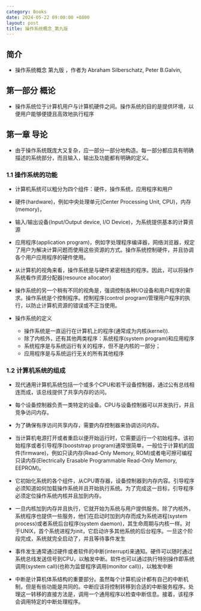```yaml
---
category: Books
date: 2024-05-22 09:00:00 +0800
layout: post
title: 操作系统概念_第九版
---
```

## 简介

+ 操作系统概念 第九版 ，作者为 Abraham Silberschatz, Peter B.Galvin, 

## 第一部分 概论

+ 操作系统位于计算机用户与计算机硬件之间。操作系统的目的是提供环境，以便用户能够便捷且高效地执行程序

## 第一章 导论

+ 由于操作系统既庞大又复杂，应一部分一部分地构造。每一部分都应具有明确描述的系统部分，而且输入，输出及功能都有明确的定义。

### 1.1 操作系统的功能

+ 计算机系统可以粗分为四个组件：硬件，操作系统，应用程序和用户

+ 硬件(hardware)，例如中央处理单元(Center Processing Unit, CPU)，内存(memory)，
+ 输入/输出设备(Input/Output device, I/O Device)，为系统提供基本的计算资源
+ 应用程序(application program)，例如字处理程序编译器，网络浏览器，规定了用户为解决计算问题而使用这些资源的方式。操作系统控制硬件，并且协调各个用户应用程序的硬件使用。

+ 从计算机的视角来看，操作系统是与硬件紧密相连的程序。因此，可以将操作系统看作资源分配器(resource allocator)
+ 操作系统的另一个稍有不同的视角是，强调控制各种I/O设备和用户程序的需求。操作系统是个控制程序。控制程序(control program)管理用户程序的执行，以防止计算机资源的错误或不正当使用。

+ 操作系统的定义
  + 操作系统是一直运行在计算机上的程序(通常成为内核(kernel)).
  + 除了内核外，还有其他两类程序：系统程序(system program)和应用程序
  + 系统程序是与系统运行有关的程序，但不是内核的一部分；
  + 应用程序是与系统运行无关的所有其他程序

### 1.2 计算机系统的组成

+ 现代通用计算机系统包括一个或多个CPU和若干设备控制器，通过公有总线相连而成，该总线提供了共享内存的访问。
+ 每个设备控制器负责一类特定的设备。CPU与设备控制器可以并发执行，并且竞争访问内存。
+ 为了确保有序访问共享内存，需要内存控制器来协调访问内存。

+ 当计算机电源打开或者重启以便开始运行时，它需要运行一个初始程序。该初始程序或者引导程序(booststrap program)通常很简单，一般位于计算机的固件(firmware)，例如只读内存(Read-Only Memory, ROM)或者电可擦可编程只读内存(Electrically Erasable Programmable Read-Only Memory, EEPROM)。
+ 它初始化系统的各个组件，从CPU寄存器，设备控制器到内存内容。引导程序必须知道如何加载操作系统并且开始执行系统。为了完成这一目标，引导程序必须定位操作系统内核并且加到内存。

+ 一旦内核加到内存并且执行，它就开始为系统与用户提供服务。除了内核外，系统程序也提供一些服务，他们在启动时加到内存而成为系统进程(system process)或者系统后台程序(system daemon)，其生命周期与内核一样。对于UNIX，首个系统进程为init，它启动许多其他系统的后台程序。一旦这个阶段完成，系统就完全启动了，并且等待事件发生
+ 事件发生通常通过硬件或者软件的中断(interrupt)来通知。硬件可以随时通过系统总线发送信号到CPU，以触发中断。软件也可以通过执行特别操作即系统调用(system call)(也称为监督程序调用(monitor call))，以触发中断

+ 中断是计算机体系结构的重要部分。虽然每个计算机设计都有自己的中断机制，但是有些功能是共同的。中断应该将控制转移到合适的中断服务程序。处理这一转移的直接方法是，调用一个通用程序以检查中断信息。接着，该程序会调用特定的中断处理程序。